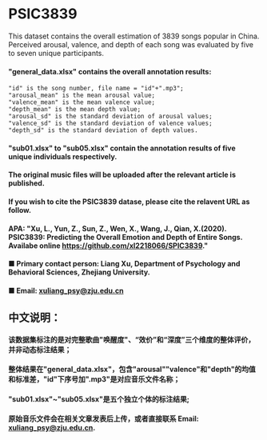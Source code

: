 # PSIC3839

This dataset contains the overall estimation of 3839 songs popular in China.
Perceived arousal, valence, and depth of each song was evaluated  by five to seven unique participants.

#### "general_data.xlsx" contains the overall annotation results:
	"id" is the song number, file name = "id"+".mp3";
	"arousal_mean" is the mean arousal value;
	"valence_mean" is the mean valence value;
	"depth_mean" is the mean depth value;
	"arousal_sd" is the standard deviation of arousal values;
	"valence_sd" is the standard deviation of valence values;
	"depth_sd" is the standard deviation of depth values.

####  "sub01.xlsx" to "sub05.xlsx" contain the annotation results of five unique individuals respectively.
####  The original music files will be uploaded after the relevant article is published.
####  If you wish to cite the PSIC3839 datase, please cite the relavent URL as follow.
####  APA: "Xu, L., Yun, Z., Sun, Z., Wen, X., Wang, J., Qian, X.(2020). PSIC3839: Predicting the Overall Emotion and Depth of Entire Songs. Availabe online https://github.com/xl2218066/SPIC3839."
####  ■ Primary contact person: Liang Xu, Department of Psychology and Behavioral Sciences, Zhejiang University.
####  ■ Email: xuliang_psy@zju.edu.cn

## 中文说明：
#### 该数据集标注的是对完整歌曲"唤醒度"、“效价”和“深度”三个维度的整体评价，并非动态标注结果；
#### 整体结果在"general_data.xlsx"，包含"arousal""valence"和"depth"的均值和标准差，"id"下序号加".mp3"是对应音乐文件名称；
#### "sub01.xlsx"~"sub05.xlsx"是五个独立个体的标注结果;
#### 原始音乐文件会在相关文章发表后上传，或者直接联系 Email: xuliang_psy@zju.edu.cn.

